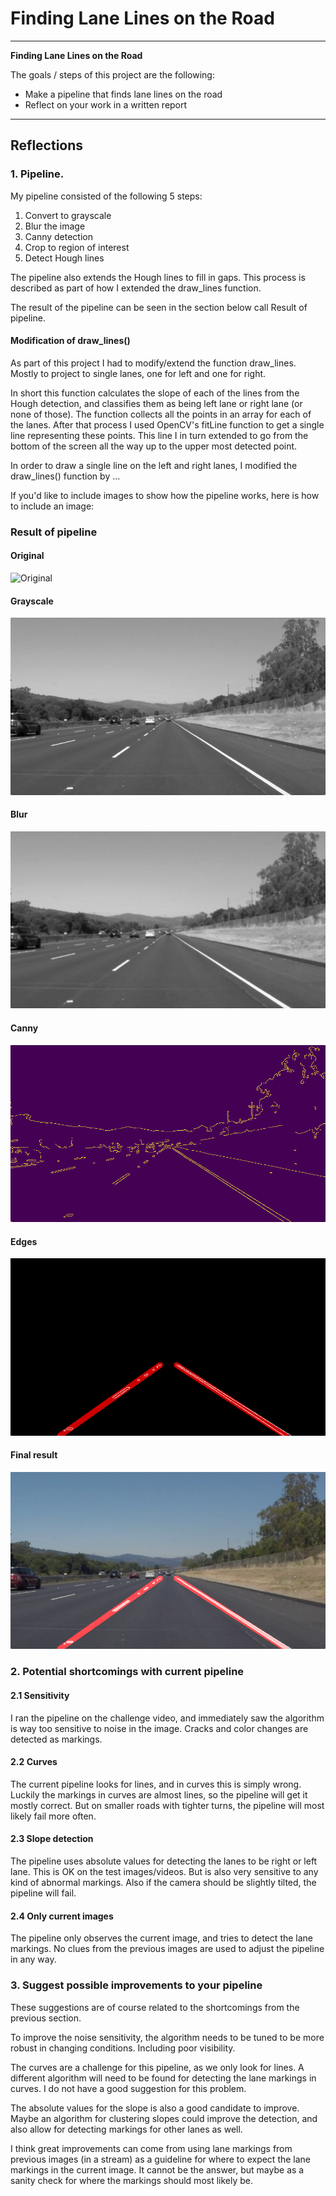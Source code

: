 # **Finding Lane Lines on the Road**
---

**Finding Lane Lines on the Road**

The goals / steps of this project are the following:
* Make a pipeline that finds lane lines on the road
* Reflect on your work in a written report
---

## Reflections

### 1. Pipeline.

My pipeline consisted of the following 5 steps:
1. Convert to grayscale
2. Blur the image
3. Canny detection
4. Crop to region of interest
5. Detect Hough lines

The pipeline also extends the Hough lines to fill in gaps. This process is described as part of how I extended the draw_lines function.

The result of the pipeline can be seen in the section below call Result of pipeline.

#### Modification of draw_lines()
As part of this project I had to modify/extend the function draw_lines. Mostly to project to single lanes, one for left and one for right.

In short this function calculates the slope of each of the lines from the Hough detection, and classifies them as being left lane or right lane (or none of those). The function collects all the points in an array for each of the lanes.
After that process I used OpenCV's fitLine function to get a single line representing these points. This line I in turn extended to go from the bottom of the screen all the way up to the upper most detected point.

In order to draw a single line on the left and right lanes, I modified the draw_lines() function by ...

If you'd like to include images to show how the pipeline works, here is how to include an image:

### Result of pipeline
#### Original
![Original][image1]

#### Grayscale
![Grayscale][image2]

#### Blur
![Blur][image3]

#### Canny
![Canny][image4]

#### Edges
![Edges][image5]

#### Final result
![Result][image6]

[image1]: ./test_images/solidWhiteRight.jpg "Original"
[image2]: ./test_images/processed-solidWhiteRight-gray.jpg "Grayscale"
[image3]: ./test_images/processed-solidWhiteRight-blur.jpg "Blur"
[image4]: ./test_images/processed-solidWhiteRight-edges.jpg "Canny"
[image5]: ./test_images/processed-solidWhiteRight-overlayed_lines.jpg "Edges"
[image6]: ./test_images/processed-solidWhiteRight.jpg "Result"

### 2. Potential shortcomings with current pipeline
#### 2.1 Sensitivity
I ran the pipeline on the challenge video, and immediately saw the algorithm is way too sensitive to noise in the image. Cracks and color changes are detected as markings.

#### 2.2 Curves
The current pipeline looks for lines, and in curves this is simply wrong. Luckily the markings in curves are almost lines, so the pipeline will get it mostly correct. But on smaller roads with tighter turns, the pipeline will most likely fail more often.

#### 2.3 Slope detection
The pipeline uses absolute values for detecting the lanes to be right or left lane. This is OK on the test images/videos. But is also very sensitive to any kind of abnormal markings. Also if the camera should be slightly tilted, the pipeline will fail.

#### 2.4 Only current images
The pipeline only observes the current image, and tries to detect the lane markings. No clues from the previous images are used to adjust the pipeline in any way.

### 3. Suggest possible improvements to your pipeline
These suggestions are of course related to the shortcomings from the previous section.

To improve the noise sensitivity, the algorithm needs to be tuned to be more robust in changing conditions. Including poor visibility.

The curves are a challenge for this pipeline, as we only look for lines. A different algorithm will need to be found for detecting the lane markings in curves. I do not have a good suggestion for this problem.

The absolute values for the slope is also a good candidate to improve. Maybe an algorithm for clustering slopes could improve the detection, and also allow for detecting markings for other lanes as well.

I think great improvements can come from using lane markings from previous images (in a stream) as a guideline for where to expect the lane markings in the current image. It cannot be the answer, but maybe as a sanity check for where the markings should most likely be.
